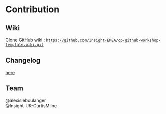 # Contribution

## Wiki

Clone GitHub wiki : [`https://github.com/Insight-EMEA/cp-github-workshop-template.wiki.git`](https://github.com/Insight-EMEA/cp-github-workshop-template.wiki.git)

## Changelog

[here](./CHANGELOG.md)

## Team

@alexisleboulanger  
@Insight-UK-CurtisMilne
